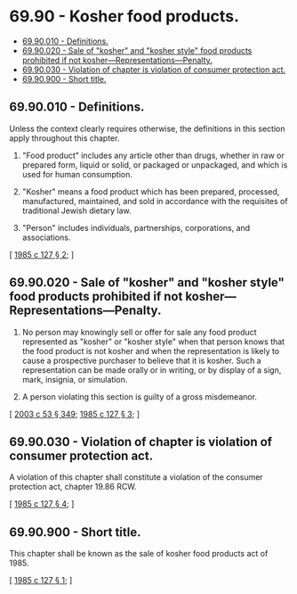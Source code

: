 # 69.90 - Kosher food products.
* [69.90.010 - Definitions.](#6990010---definitions)
* [69.90.020 - Sale of "kosher" and "kosher style" food products prohibited if not kosher—Representations—Penalty.](#6990020---sale-of-kosher-and-kosher-style-food-products-prohibited-if-not-kosherrepresentationspenalty)
* [69.90.030 - Violation of chapter is violation of consumer protection act.](#6990030---violation-of-chapter-is-violation-of-consumer-protection-act)
* [69.90.900 - Short title.](#6990900---short-title)
## 69.90.010 - Definitions.
Unless the context clearly requires otherwise, the definitions in this section apply throughout this chapter.

1. "Food product" includes any article other than drugs, whether in raw or prepared form, liquid or solid, or packaged or unpackaged, and which is used for human consumption.

2. "Kosher" means a food product which has been prepared, processed, manufactured, maintained, and sold in accordance with the requisites of traditional Jewish dietary law.

3. "Person" includes individuals, partnerships, corporations, and associations.

\[ [1985 c 127 § 2](https://leg.wa.gov/CodeReviser/documents/sessionlaw/1985c127.pdf?cite=1985%20c%20127%20§%202); \]

## 69.90.020 - Sale of "kosher" and "kosher style" food products prohibited if not kosher—Representations—Penalty.
1. No person may knowingly sell or offer for sale any food product represented as "kosher" or "kosher style" when that person knows that the food product is not kosher and when the representation is likely to cause a prospective purchaser to believe that it is kosher. Such a representation can be made orally or in writing, or by display of a sign, mark, insignia, or simulation.

2. A person violating this section is guilty of a gross misdemeanor.

\[ [2003 c 53 § 349](https://lawfilesext.leg.wa.gov/biennium/2003-04/Pdf/Bills/Session%20Laws/Senate/5758.SL.pdf?cite=2003%20c%2053%20§%20349); [1985 c 127 § 3](https://leg.wa.gov/CodeReviser/documents/sessionlaw/1985c127.pdf?cite=1985%20c%20127%20§%203); \]

## 69.90.030 - Violation of chapter is violation of consumer protection act.
A violation of this chapter shall constitute a violation of the consumer protection act, chapter 19.86 RCW.

\[ [1985 c 127 § 4](https://leg.wa.gov/CodeReviser/documents/sessionlaw/1985c127.pdf?cite=1985%20c%20127%20§%204); \]

## 69.90.900 - Short title.
This chapter shall be known as the sale of kosher food products act of 1985.

\[ [1985 c 127 § 1](https://leg.wa.gov/CodeReviser/documents/sessionlaw/1985c127.pdf?cite=1985%20c%20127%20§%201); \]

